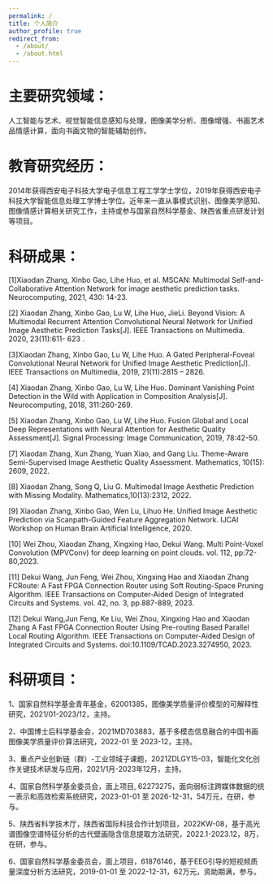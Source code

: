 ```yaml
---
permalink: /
title: 个人简介
author_profile: true
redirect_from: 
  - /about/
  - /about.html
---
```



主要研究领域：
============
   人工智能与艺术、视觉智能信息感知与处理，图像美学分析、图像增强、书画艺术品情感计算，面向书画文物的智能辅助创作。

教育研究经历：
============
2014年获得西安电子科技大学电子信息工程工学学士学位，2019年获得西安电子科技大学智能信息处理工学博士学位。近年来一直从事模式识别、图像美学感知、图像情感计算相关研究工作，主持或参与国家自然科学基金、陕西省重点研发计划等项目。

科研成果：
============
[1]Xiaodan Zhang, Xinbo Gao, Lihe Huo, et al. MSCAN: Multimodal Self-and-Collaborative Attention Network for image aesthetic prediction tasks. Neurocomputing, 2021, 430: 14-23.

[2] Xiaodan Zhang, Xinbo Gao, Lu W, Lihe Huo, JieLi. Beyond Vision: A Multimodal Recurrent Attention Convolutional Neural Network for Unified Image Aesthetic Prediction Tasks[J]. IEEE Transactions on Multimedia. 2020, 23(11):611- 623 .

[3]Xiaodan Zhang, Xinbo Gao, Lu W, Lihe Huo. A Gated Peripheral-Foveal Convolutional Neural Network for Unified Image Aesthetic Prediction[J]. IEEE Transactions on Multimedia, 2019, 21(11):2815 – 2826.

[4] Xiaodan Zhang, Xinbo Gao, Lu W, Lihe Huo. Dominant Vanishing Point Detection in the Wild with Application in Composition Analysis[J]. Neurocomputing, 2018, 311:260-269.

[5] Xiaodan Zhang, Xinbo Gao, Lu W, Lihe Huo. Fusion Global and Local Deep Representations with Neural Attention for Aesthetic Quality Assessment[J]. Signal Processing: Image Communication, 2019, 78:42-50.

[7] Xiaodan Zhang, Xun Zhang, Yuan Xiao, and Gang Liu. Theme-Aware Semi-Supervised Image Aesthetic Quality Assessment. Mathematics, 10(15): 2609, 2022.

[8] Xiaodan Zhang, Song Q, Liu G. Multimodal Image Aesthetic Prediction with Missing Modality. Mathematics,10(13):2312, 2022.

[9] Xiaodan Zhang, Xinbo Gao, Wen Lu, Lihuo He. Unified Image Aesthetic Prediction via Scanpath-Guided Feature Aggregation Network. IJCAI Workshop on Human Brain Artificial Intelligence, 2020.

[10] Wei Zhou, Xiaodan Zhang, Xingxing Hao, Dekui Wang. Multi Point-Voxel Convolution (MPVConv) for deep learning on point clouds. vol. 112, pp:72-80,2023.

[11] Dekui Wang, Jun Feng, Wei Zhou, Xingxing Hao and Xiaodan Zhang FCRoute: A Fast FPGA Connection Router using Soft Routing-Space Pruning Algorithm. IEEE Transactions on Computer-Aided Design of Integrated Circuits and Systems. vol. 42, no. 3, pp.887-889, 2023.

[12] Dekui Wang,Jun Feng, Ke Liu, Wei Zhou, Xingxing Hao and Xiaodan Zhang A Fast FPGA Connection Router Using Pre-routing Based Parallel Local Routing Algorithm. IEEE Transactions on Computer-Aided Design of Integrated Circuits and Systems. doi:10.1109/TCAD.2023.3274950, 2023.


科研项目：
============
 1、国家自然科学基金青年基金，62001385，图像美学质量评价模型的可解释性研究，2021/01-2023/12，主持。

 2、中国博士后科学基金会，2021MD703883，基于多模态信息融合的中国书画图像美学质量评价算法研究，2022-01 至 2023-12，主持。

 3、重点产业创新链（群）-工业领域子课题，2021ZDLGY15-03，智能化文化创作关键技术研发与应用，2021/1月-2023年12月，主持。
 
 4、国家自然科学基金委员会，面上项目, 62273275，面向弱标注跨媒体数据的统一表示和高效检索系统研究，2023-01-01 至 2026-12-31，54万元，在研，参与。

 5、陕西省科学技术厅，陕西省国际科技合作计划项目，2022KW-08，基于高光谱图像空谱特征分析的古代壁画隐含信息提取方法研究，2022.1-2023.12，8万，在研，参与。

 6、国家自然科学基金委员会，面上项目，61876146，基于EEG引导的短视频质量深度分析方法研究，2019-01-01 至 2022-12-31，62万元，资助期满，参与。





